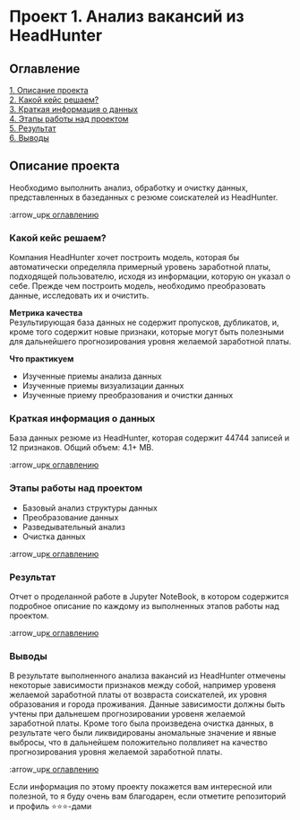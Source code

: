 # Проект 1. Анализ вакансий из HeadHunter

## Оглавление
[1. Описание проекта](https://github.com/PoluboyarinovSI/SF_DataScience/tree/main/project_1/README.md#Описание-проекта)   
[2. Какой кейс решаем?](https://github.com/PoluboyarinovSI/SF_DataScience/tree/main/project_1/README.md#Какой-кейс-решаем)   
[3. Краткая информация о данных](https://github.com/PoluboyarinovSI/SF_DataScience/tree/main/project_1/README.md#Краткая-информация-о-данных)   
[4. Этапы работы над проектом](https://github.com/PoluboyarinovSI/SF_DataScience/tree/main/project_1/README.md#Этапы-работы-над-проектом)   
[5. Результат](https://github.com/PoluboyarinovSI/SF_DataScience/tree/main/project_1/README.md#Результат)  
[6. Выводы](https://github.com/PoluboyarinovSI/SF_DataScience/tree/main/project_1/README.md#Выводы)   

## Описание проекта
Необходимо выполнить анализ, обработку и очистку данных, представленных в базеданных с резюме соискателей из HeadHunter.

:arrow_up[к оглавлению](https://github.com/PoluboyarinovSI/SF_DataScience/tree/main/project_1/README.md#Оглавление)


### Какой кейс решаем?
Компания HeadHunter хочет построить модель, которая бы автоматически определяла примерный уровень заработной платы, подходящей пользователю, исходя из информации, которую он указал о себе. Прежде чем построить модель, необходимо преобразовать данные, исследовать их и очистить.

**Метрика качества**   
Результирующая база данных не содержит пропусков, дубликатов, и, кроме того содержит новые признаки, которые могут быть полезными для дальнейшего прогнозирования уровня желаемой заработной платы.

**Что практикуем**   
- Изученные приемы анализа данных
- Изученные приемы визуализации данных
- Изученные приему преобразования и очистки данных


### Краткая информация о данных
База данных резюме из HeadHunter, которая содержит 44744 записей и 12 признаков. Общий объем: 4.1+ MB.

:arrow_up[к оглавлению](https://github.com/PoluboyarinovSI/SF_DataScience/tree/main/project_1/README.md#Оглавление)


### Этапы работы над проектом
- Базовый анализ структуры данных
- Преобразование данных
- Разведывательный анализ
- Очистка данных

:arrow_up[к оглавлению](https://github.com/PoluboyarinovSI/SF_DataScience/tree/main/project_1/README.md#Оглавление)


### Результат   
Отчет о проделанной работе в Jupyter NoteBook, в котором содержится подробное описание по каждому из выполненных этапов работы над проектом.

:arrow_up[к оглавлению](https://github.com/PoluboyarinovSI/SF_DataScience/tree/main/project_1/README.md#Оглавление)


### Выводы
В результате выполненного анализа вакансий из HeadHunter отмечены некоторые зависимости признаков между собой, например уровеня желаемой заработной платы от возвраста соискателей, их уровня образования и города проживания. Данные зависимости должны быть учтены при дальнешем прогнозировании уровеня желаемой заработной платы. Кроме того была произведена очистка данных, в результате чего были ликвидированы аномальные значение и явные выбросы, что в дальнейшем положительно полвлияет на качество прогнозирования уровня желаемой заработной платы.

:arrow_up[к оглавлению](https://github.com/PoluboyarinovSI/SF_DataScience/tree/main/project_1/README.md#Оглавление)


Если информация по этому проекту покажется вам интересной или полезной, то я буду очень вам благодарен, если отметите репозиторий и профиль ⭐️⭐️⭐️-дами
